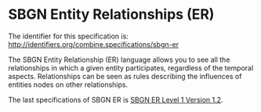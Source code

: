 # SBGN Entity Relationships (ER)
The identifier for this specification is: http://identifiers.org/combine.specifications/sbgn-er

The SBGN Entity Relationship (ER) language allows you to see all the relationships in which a given entity participates, regardless of the temporal aspects. Relationships can be seen as rules describing the influences of entities nodes on other relationships.

The last specifications of SBGN ER is [SBGN ER Level 1 Version 1.2](./files/sbgn.er-level-1.version-1.2.pdf).
